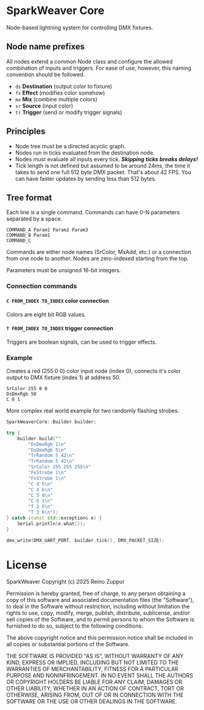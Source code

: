 # SparkWeaver Core

Node-based lightning system for controlling DMX fixtures.

## Node name prefixes

All nodes extend a common Node class and configure the allowed combination of inputs and triggers. For ease of use, however, this naming convention should be followed.

- `ds` **Destination** (output color to fixture)
- `fx` **Effect** (modifies color somehow)
- `mx` **Mix** (combine multiple colors)
- `sr` **Source** (input color)
- `tr` **Trigger** (send or modify trigger signals)

## Principles

- Node tree must be a directed acyclic graph.
- Nodes run in ticks evaluated from the destination node.
- Nodes must evaluate all inputs every tick. **_Skipping ticks breaks delays!_**
- Tick length is not defined but assumed to be around 24ms, the time it takes to send one full 512 byte DMX packet. That's about 42 FPS. You can have faster updates by sending less than 512 bytes.

## Tree format

Each line is a single command. Commands can have 0-N parameters separated by a space.

```
COMMAND_A Param1 Param2 Param3
COMMAND_B Param1
COMMAND_C
```

Commands are either node names (SrColor, MxAdd, etc.) or a connection from one node to another. Nodes are zero-indexed starting from the top.

Parameters must be unsigned 16-bit integers.

### Connection commands

#### **`C FROM_INDEX TO_INDEX`** color connection

Colors are eight bit RGB values.

#### **`T FROM_INDEX TO_INDEX`** trigger connection

Triggers are boolean signals, can be used to trigger effects.

### Example

Creates a red (255 0 0) color input node (index 0), connects it's color output to DMX fixture (index 1) at address 50.

```
SrColor 255 0 0
DsDmxRgb 50
C 0 1
```

More complex real world example for two randomly flashing strobes.

```c++
SparkWeaverCore::Builder builder;

try {
    builder.build(""
        "DsDmxRgb 1\n"
        "DsDmxRgb 5\n"
        "TrRandom 5 42\n"
        "TrRandom 5 42\n"
        "SrColor 255 255 255\n"
        "FxStrobe 1\n"
        "FxStrobe 1\n"
        "C 4 5\n"
        "C 4 6\n"
        "C 5 0\n"
        "C 6 1\n"
        "T 2 5\n"
        "T 3 6\n");
} catch (const std::exception& e) {
    Serial.println(e.what());
}

dmx_write(DMX_UART_PORT, builder.tick(), DMX_PACKET_SIZE);
```

# License

SparkWeaver Copyright (c) 2025 Reino Zuppur

Permission is hereby granted, free of charge, to any person obtaining a copy
of this software and associated documentation files (the "Software"), to deal
in the Software without restriction, including without limitation the rights
to use, copy, modify, merge, publish, distribute, sublicense, and/or sell
copies of the Software, and to permit persons to whom the Software is
furnished to do so, subject to the following conditions:

The above copyright notice and this permission notice shall be included in all
copies or substantial portions of the Software.

THE SOFTWARE IS PROVIDED "AS IS", WITHOUT WARRANTY OF ANY KIND, EXPRESS OR
IMPLIED, INCLUDING BUT NOT LIMITED TO THE WARRANTIES OF MERCHANTABILITY,
FITNESS FOR A PARTICULAR PURPOSE AND NONINFRINGEMENT. IN NO EVENT SHALL THE
AUTHORS OR COPYRIGHT HOLDERS BE LIABLE FOR ANY CLAIM, DAMAGES OR OTHER
LIABILITY, WHETHER IN AN ACTION OF CONTRACT, TORT OR OTHERWISE, ARISING FROM,
OUT OF OR IN CONNECTION WITH THE SOFTWARE OR THE USE OR OTHER DEALINGS IN THE
SOFTWARE.

